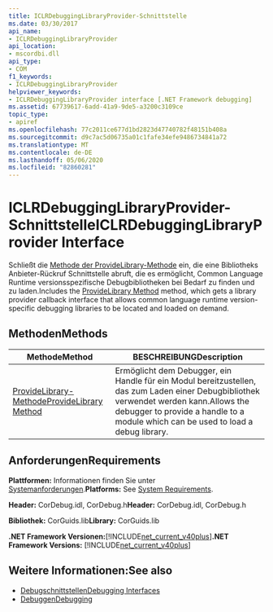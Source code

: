 ```yaml
---
title: ICLRDebuggingLibraryProvider-Schnittstelle
ms.date: 03/30/2017
api_name:
- ICLRDebuggingLibraryProvider
api_location:
- mscordbi.dll
api_type:
- COM
f1_keywords:
- ICLRDebuggingLibraryProvider
helpviewer_keywords:
- ICLRDebuggingLibraryProvider interface [.NET Framework debugging]
ms.assetid: 67739617-6add-41a9-9de5-a3200c3109ce
topic_type:
- apiref
ms.openlocfilehash: 77c2011ce677d1bd2823d47740782f48151b408a
ms.sourcegitcommit: d9c7ac5d06735a01c1fafe34efe9486734841a72
ms.translationtype: MT
ms.contentlocale: de-DE
ms.lasthandoff: 05/06/2020
ms.locfileid: "82860281"
---
```

# <a name="iclrdebugginglibraryprovider-interface"></a><span data-ttu-id="512fd-102">ICLRDebuggingLibraryProvider-Schnittstelle</span><span class="sxs-lookup"><span data-stu-id="512fd-102">ICLRDebuggingLibraryProvider Interface</span></span>
<span data-ttu-id="512fd-103">Schließt die [Methode der ProvideLibrary-Methode](iclrdebugginglibraryprovider-providelibrary-method.md) ein, die eine Bibliotheks Anbieter-Rückruf Schnittstelle abruft, die es ermöglicht, Common Language Runtime versionsspezifische Debugbibliotheken bei Bedarf zu finden und zu laden.</span><span class="sxs-lookup"><span data-stu-id="512fd-103">Includes the [ProvideLibrary Method](iclrdebugginglibraryprovider-providelibrary-method.md) method, which gets a library provider callback interface that allows common language runtime version-specific debugging libraries to be located and loaded on demand.</span></span>  
  
## <a name="methods"></a><span data-ttu-id="512fd-104">Methoden</span><span class="sxs-lookup"><span data-stu-id="512fd-104">Methods</span></span>  
  
|<span data-ttu-id="512fd-105">Methode</span><span class="sxs-lookup"><span data-stu-id="512fd-105">Method</span></span>|<span data-ttu-id="512fd-106">BESCHREIBUNG</span><span class="sxs-lookup"><span data-stu-id="512fd-106">Description</span></span>|  
|------------|-----------------|  
|[<span data-ttu-id="512fd-107">ProvideLibrary-Methode</span><span class="sxs-lookup"><span data-stu-id="512fd-107">ProvideLibrary Method</span></span>](iclrdebugginglibraryprovider-providelibrary-method.md)|<span data-ttu-id="512fd-108">Ermöglicht dem Debugger, ein Handle für ein Modul bereitzustellen, das zum Laden einer Debugbibliothek verwendet werden kann.</span><span class="sxs-lookup"><span data-stu-id="512fd-108">Allows the debugger to provide a handle to a module which can be used to load a debug library.</span></span>|  
  
## <a name="requirements"></a><span data-ttu-id="512fd-109">Anforderungen</span><span class="sxs-lookup"><span data-stu-id="512fd-109">Requirements</span></span>  
 <span data-ttu-id="512fd-110">**Plattformen:** Informationen finden Sie unter [Systemanforderungen](../../get-started/system-requirements.md).</span><span class="sxs-lookup"><span data-stu-id="512fd-110">**Platforms:** See [System Requirements](../../get-started/system-requirements.md).</span></span>  
  
 <span data-ttu-id="512fd-111">**Header:** CorDebug.idl, CorDebug.h</span><span class="sxs-lookup"><span data-stu-id="512fd-111">**Header:** CorDebug.idl, CorDebug.h</span></span>  
  
 <span data-ttu-id="512fd-112">**Bibliothek:** CorGuids.lib</span><span class="sxs-lookup"><span data-stu-id="512fd-112">**Library:** CorGuids.lib</span></span>  
  
 <span data-ttu-id="512fd-113">**.NET Framework Versionen:**[!INCLUDE[net_current_v40plus](../../../../includes/net-current-v40plus-md.md)]</span><span class="sxs-lookup"><span data-stu-id="512fd-113">**.NET Framework Versions:** [!INCLUDE[net_current_v40plus](../../../../includes/net-current-v40plus-md.md)]</span></span>  
  
## <a name="see-also"></a><span data-ttu-id="512fd-114">Weitere Informationen:</span><span class="sxs-lookup"><span data-stu-id="512fd-114">See also</span></span>

- [<span data-ttu-id="512fd-115">Debugschnittstellen</span><span class="sxs-lookup"><span data-stu-id="512fd-115">Debugging Interfaces</span></span>](debugging-interfaces.md)
- [<span data-ttu-id="512fd-116">Debuggen</span><span class="sxs-lookup"><span data-stu-id="512fd-116">Debugging</span></span>](index.md)
